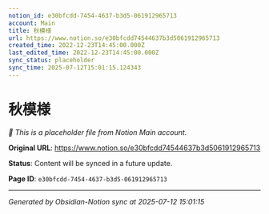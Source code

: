 ```yaml
---
notion_id: e30bfcdd-7454-4637-b3d5-061912965713
account: Main
title: 秋模様
url: https://www.notion.so/e30bfcdd74544637b3d5061912965713
created_time: 2022-12-23T14:45:00.000Z
last_edited_time: 2022-12-23T14:45:00.000Z
sync_status: placeholder
sync_time: 2025-07-12T15:01:15.124343
---
```


# 秋模様

*🔄 This is a placeholder file from Notion Main account.*

**Original URL**: https://www.notion.so/e30bfcdd74544637b3d5061912965713

**Status**: Content will be synced in a future update.

**Page ID**: `e30bfcdd-7454-4637-b3d5-061912965713`

---

*Generated by Obsidian-Notion sync at 2025-07-12 15:01:15*
